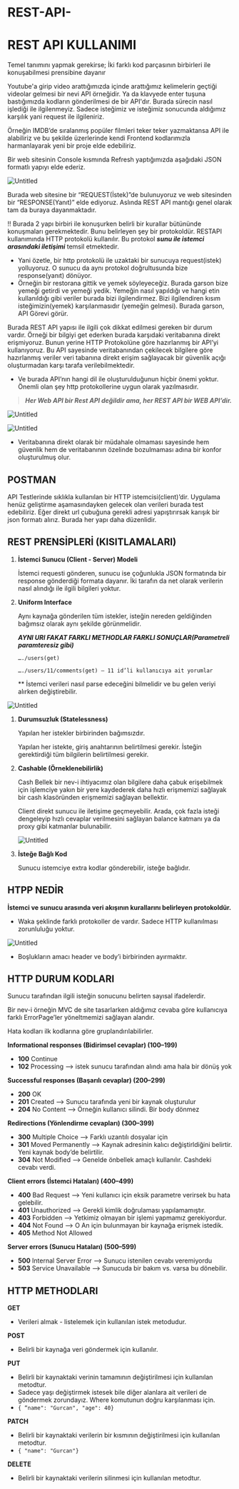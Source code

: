 # REST-API-
# REST API KULLANIMI

Temel tanımını yapmak gerekirse; İki farklı kod parçasının birbirleri ile konuşabilmesi prensibine dayanır

Youtube'a girip video arattığımızda içinde arattığımız kelimelerin geçtiği videolar gelmesi bir nevi API örneğidir.
Ya da klavyede enter tuşuna bastığımızda kodların gönderilmesi de bir API'dır. Burada sürecin nasıl işlediği ile ilgilenmeyiz. Sadece isteğimiz ve isteğimiz sonucunda aldığımız karşılık yani request ile ilgileniriz.  

Örneğin IMDB’de sıralanmış popüler filmleri teker teker yazmaktansa API ile alabiliriz ve bu şekilde üzerlerinde kendi Frontend kodlarımızla harmanlayarak yeni bir proje elde edebiliriz. 

Bir web sitesinin Console kısmında Refresh yaptığımızda aşağıdaki JSON formatlı yapıyı elde ederiz.

![Untitled](https://s3-us-west-2.amazonaws.com/secure.notion-static.com/fba08993-d580-4fb8-b8d5-748858dbaedf/Untitled.png)

Burada web sitesine bir “REQUEST(İstek)”de bulunuyoruz ve web sitesinden bir “RESPONSE(Yanıt)” elde ediyoruz. Aslında REST API mantığı genel olarak tam da buraya dayanmaktadır. 

!! Burada 2 yapı birbiri ile konuşurken belirli bir kurallar bütününde konuşmaları gerekmektedir. Bunu belirleyen şey bir protokoldür. RESTAPI kullanımında HTTP protokolü kullanılır. Bu protokol ***sunu ile istemci arasındaki iletişimi*** temsil etmektedir.

- Yani özetle, bir http protokolü ile uzaktaki bir sunucuya request(istek) yolluyoruz. O sunucu da aynı protokol doğrultusunda bize response(yanıt) dönüyor.
- Örneğin bir restorana gittik ve yemek söyleyeceğiz. Burada garson bize yemeği getirdi ve yemeği yedik. Yemeğin nasıl yapıldığı ve hangi etin kullanıldığı gibi veriler burada bizi ilgilendirmez. Bizi ilgilendiren kısım isteğimizin(yemek) karşılanmasıdır (yemeğin gelmesi). Burada garson, API Görevi görür.

Burada REST API yapısı ile ilgili çok dikkat edilmesi gereken bir durum vardır. Örneği bir bilgiyi get ederken burada karşıdaki veritabanına direkt erişmiyoruz. Bunun yerine HTTP Protokolüne göre hazırlanmış bir API’yi kullanıyoruz. Bu API sayesinde veritabanından çekilecek bilgilere göre hazırlanmış veriler veri tabanına direkt erişim sağlayacak bir güvenlik açığı oluşturmadan karşı tarafa verilebilmektedir. 

- Ve burada API’nın hangi dil ile oluşturulduğunun hiçbir önemi yoktur. Önemli olan şey http protokollerine uygun olarak yazılmasıdır.

> ***Her Web API bir Rest API değildir ama, her REST API bir WEB API’dir.***
> 

![Untitled](https://s3-us-west-2.amazonaws.com/secure.notion-static.com/dfd25885-9b3e-467b-ade3-6305fc44d070/Untitled.png)

![Untitled](https://s3-us-west-2.amazonaws.com/secure.notion-static.com/bebe6894-6e09-45cc-8c42-c9bd84b5491a/Untitled.png)

- Veritabanına direkt olarak bir müdahale olmaması sayesinde hem güvenlik hem de veritabanının özelinde bozulmaması adına bir konfor oluşturulmuş olur.


## POSTMAN

API Testlerinde sıklıkla kullanılan bir HTTP istemcisi(client)’dir. Uygulama henüz geliştirme aşamasındayken gelecek olan verileri burada test edebiliriz. Eğer direkt url çubuğuna gerekli adresi yapıştırırsak karışık bir json formatı alırız. Burada her yapı daha düzenlidir.

## REST PRENSİPLERİ (KISITLAMALARI)

1. **İstemci Sunucu (Client - Server) Modeli**
    
    İstemci requesti gönderen, sunucu ise çoğunlukla JSON formatında bir response gönderdiği formata dayanır. İki tarafın da net olarak verilerin nasıl alındığı ile ilgili bilgileri yoktur. 
    
2. **Uniform Interface**
    
    Aynı kaynağa gönderilen tüm istekler, isteğin nereden geldiğinden bağımsız olarak aynı şekilde görünmelidir.
    
    ***AYNI URI FAKAT FARKLI METHODLAR FARKLI SONUÇLAR(Parametreli paramteresiz gibi)***
    
    `…./users(get)`
    
    `…./users/11/comments(get) — 11 id’li kullanıcıya ait yorumlar` 
    
    ** İstemci verileri nasıl parse edeceğini bilmelidir ve bu gelen veriyi alırken değiştirebilir. 
    

![Untitled](https://s3-us-west-2.amazonaws.com/secure.notion-static.com/7415dbbe-e2e4-4c90-8482-0f330f26d085/Untitled.png)

1. **Durumsuzluk (Statelessness)**
    
    Yapılan her istekler birbirinden bağımsızdır. 
    
    Yapılan her istekte, giriş anahtarının belirtilmesi gerekir. İsteğin gerektirdiği tüm bilgilerin belirtilmesi gerekir. 
    
2. **Cashable (Örneklenebilirlik)**
    
    Cash Bellek bir nev-i ihtiyacımız olan bilgilere daha çabuk erişebilmek için işlemciye yakın bir yere kaydederek daha hızlı erişmemizi sağlayak bir cash klasöründen erişmemizi sağlayan bellektir.
    
    Client direkt sunucu ile iletişime geçmeyebilir. Arada, çok fazla isteği dengeleyip hızlı cevaplar verilmesini sağlayan balance katmanı ya da proxy gibi katmanlar bulunabilir. 
    
    ![Untitled](https://s3-us-west-2.amazonaws.com/secure.notion-static.com/8f7fcef6-9061-4735-abb8-c2ca02b679ee/Untitled.png)
    

1. **İsteğe Bağlı Kod**
    
    Sunucu istemciye extra kodlar gönderebilir, isteğe bağlıdır.
    
## HTPP NEDİR

**İstemci ve sunucu arasında veri akışının kurallarını belirleyen protokoldür.** 

- Waka şeklinde farklı protokoller de vardır. Sadece HTTP kullanılması zorunluluğu yoktur.

 

![Untitled](https://s3-us-west-2.amazonaws.com/secure.notion-static.com/a3b8db1b-3ef7-477c-81f9-7148d4924491/Untitled.png)

- Boşlukların amacı header ve body’i birbirinden ayırmaktır.

## HTTP DURUM KODLARI

Sunucu tarafından ilgili isteğin sonucunu belirten sayısal ifadelerdir. 

Bir nev-i örneğin MVC de site tasarlarken aldığımız cevaba göre kullanıcıya farklı ErrorPage’ler yöneltmemizi sağlayan alandır. 

Hata kodları ilk kodlarına göre gruplandırılabilirler.

**Informational responses (Bidirimsel cevaplar) (100–199)**

- **100** Continue
- **102** Processing —> istek sunucu tarafından alındı ama hala bir dönüş yok

**Successful responses (Başarılı cevaplar) (200–299)**

- **200** OK
- **201** Created —> Sunucu tarafında yeni bir kaynak oluşturulur
- **204** No Content —> Örneğin kullanıcı silindi. Bir body dönmez

**Redirections (Yönlendirme cevapları) (300–399)**

- **300** Multiple Choice —> Farklı uzantılı dosyalar için
- **301** Moved Permanently —> Kaynak adresinin kalıcı değiştirldiğini belirtir. Yeni kaynak body’de belirtilir.
- **304** Not Modified —> Genelde önbellek amaçlı kullanılır. Cashdeki cevabı verdi.

**Client errors (İstemci Hataları) (400–499)**

- **400** Bad Request —> Yeni kullanıcı için eksik parametre verirsek bu hata gelebilir.
- **401** Unauthorized —> Gerekli kimlik doğrulaması yapılamamıştır.
- **403** Forbidden —> Yetkimiz olmayan bir işlemi yapmamız gerekiyordur.
- **404** Not Found —> O An için bulunmayan bir kaynağa erişmek istedik.
- **405** Method Not Allowed

**Server errors (Sunucu Hataları) (500–599)**

- **500** Internal Server Error —> Sunucu istenilen cevabı veremiyordu
- **503** Service Unavailable —> Sunucuda bir bakım vs. varsa bu dönebilir.

## HTTP METHODLARI

**GET**

- Verileri almak - listelemek için kullanılan istek metodudur.

**POST**

- Belirli bir kaynağa veri göndermek için kullanılır.

**PUT**

- Belirli bir kaynaktaki verinin tamamının değiştirilmesi için kullanılan metodtur.
- Sadece yaşı değiştirmek istesek bile diğer alanlara ait verileri de göndermek zorundayız. Where komutunun doğru karşılanması için.
- `{ “name": "Gurcan", "age": 40}`

**PATCH**

- Belirli bir kaynaktaki verilerin bir kısmının değiştirilmesi için kullanılan metodtur.
- `{ "name": "Gurcan"}`

**DELETE**

- Belirli bir kaynaktaki verilerin silinmesi için kullanılan metodtur.
